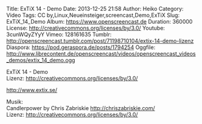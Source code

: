 Title: ExTiX 14 - Demo
Date: 2013-12-25 21:58
Author: Heiko
Category: Video
Tags: CC by,Linux,Neueinsteiger,screencast,Demo,ExTiX
Slug: ExTiX_14_Demo
Album: https://www.openscreencast.de
Duration: 360000
License: http://creativecommons.org/licenses/by/3.0/
Youtube: 3cunWQyZYyY
Vimeo: 128161635
Tumblr: http://openscreencast.tumblr.com/post/71198710104/extix-14-demo-lizenz
Diaspora: https://pod.geraspora.de/posts/1794254
Oggfile: http://www.librecontent.de/openscreencast/videos/openscreencast_videos_demos/extix_14_demo.ogg

ExTiX 14 - Demo  
Lizenz: <http://creativecommons.org/licenses/by/3.0/>  
  
<http://www.extix.se/>  
  
Musik:  
Candlerpower by Chris Zabriskie <http://chriszabriskie.com/>  
Lizenz: <http://creativecommons.org/licenses/by/3.0/>

